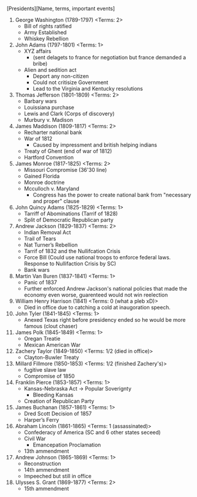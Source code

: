 [Presidents][Name, terms, important events]
1. George Washington (1789-1797) <Terms: 2>
    * Bill of rights ratified
    * Army Established
    * Whiskey Rebellion
2. John Adams (1797-1801) <Terms: 1>
    * XYZ affairs 
      * (sent delagets to france for negotiation but france demanded a bribe)
    * Alien and sedition act 
      * Deport any non-citizen
      * Could not critisize Government
      * Lead to the Virginia and Kentucky resolutions 
3. Thomas Jefferson (1801-1809) <Terms: 2>
    * Barbary wars 
    * Louissiana purchase
    * Lewis and Clark (Corps of discovery)
    * Murbury v. Madison 
4. James Maddison (1809-1817) <Terms: 2>
    * Recharter national bank
    * War of 1812
      * Caused by impressment and british helping indians
    * Treaty of Ghent (end of war of 1812) 
    * Hartford Convention
5.  James Monroe (1817-1825) <Terms: 2>
    * Missouri Compromise (36'30 line)
    * Gained Florida
    * Monroe doctrine 
    * Mcculloch v. Maryland 
      * Congress has the power to create national bank from "necessary and proper" clause
6. John Quincy Adams (1825-1829) <Terms: 1>
    * Tarriff of Abominations (Tarrif of 1828)
    * Split of Democratic Republican party 
7. Andrew Jackson (1829-1837) <Terms: 2>
    * Indian Removal Act
    * Trail of Tears
    * Nat Turner’s Rebellion    
    * Tarrif of 1832 and the Nullifcation Crisis
    * Force Bill (Could use national troops to enforce federal laws. Response to Nullifaction Crisis by SC)
    * Bank wars
8. Martin Van Buren (1837-1841) <Terms: 1>
    * Panic of 1837
    * Further enforced Andrew Jackson's national policies that made the economy even worse, guarenteed would not win reelection 
9. William Henry Harrison (1841) <Terms: 0 (what a pleb xD)>
    * Died in office due to catching a cold at inaugoration speech. 
10. John Tyler (1841-1845) <Terms: 1>
    * Anexed Texas right before presidency ended so he would be more famous (clout chaser)
11. James Polk (1845-1849) <Terms: 1>
    * Oregan Treatie
    * Mexican American War
12. Zachery Taylor (1849-1850) <Terms: 1/2 (died in office)> 
    * Clayton-Buwler Treaty
13. Millard Fillmore (1850-1853) <Terms: 1/2 (finished Zachery's)>
    * fugitive slave law
    * Compromise of 1850
14. Franklin Pierce (1853-1857) <Terms: 1>
    * Kansas-Nebraska Act -> Popular Soverignty
      * Bleeding Kansas
    * Creation of Republican Party
15. James Buchanan (1857-1861) <Terms: 1>
    * Dred Scott Decision of 1857
    * Harper’s Ferry
16. Abraham Lincoln (1861-1865) <Terms: 1 (assassinated)>
    * Confederacy of America (SC and 6 other states seceed)
    * Civil War
      * Emancepation Proclamation  
    * 13th ammendment
17. Andrew Johnson (1865-1869) <Terms: 1>
    * Reconstruction
    * 14th ammendment
    * Impeeched but still in office
18. Ulysses S. Grant (1869-1877) <Terms: 2>
    * 15th ammendment
